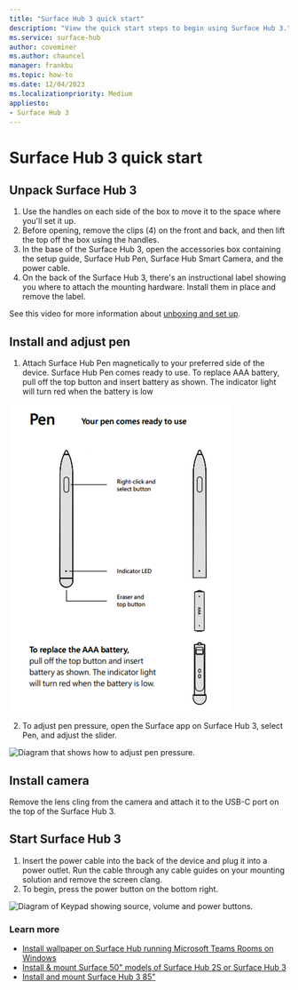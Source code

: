 ```yaml
---
title: "Surface Hub 3 quick start"
description: "View the quick start steps to begin using Surface Hub 3."
ms.service: surface-hub
author: coveminer
ms.author: chauncel
manager: frankbu
ms.topic: how-to
ms.date: 12/04/2023
ms.localizationpriority: Medium
appliesto:
- Surface Hub 3
---
```


# Surface Hub 3 quick start

## Unpack Surface Hub 3

1. Use the handles on each side of the box to move it to the space where you'll set it up.
2. Before opening, remove the clips (4) on the front and back, and then lift the top off the box using the handles.
3. In the base of the Surface Hub 3, open the accessories box containing the setup guide, Surface Hub Pen, Surface Hub Smart Camera, and the power cable.
4. On the back of the Surface Hub 3, there's an instructional label showing you where to attach the mounting hardware. Install them in place and remove the label.

See this video for more information about [unboxing and set up](https://youtu.be/fCrxdNXvru4).

## Install and adjust pen

1. Attach Surface Hub Pen magnetically to your preferred side of the device. Surface Hub Pen comes ready to use. To replace AAA battery, pull off the top button and insert battery as shown. The indicator light will turn red when the battery is low

![Diagram of Surface Hub Pen components.](images/sh2-pen.png) <br>

2. To adjust pen pressure, open the Surface app on Surface Hub 3, select Pen, and adjust the slider.

![Diagram that shows how to adjust pen pressure.](images/sh2-pen-pressure.png) <br>

## Install camera

Remove the lens cling from the camera and attach it to the USB-C port on the top of the Surface Hub 3.

## Start Surface Hub 3

1. Insert the power cable into the back of the device and plug it into a power outlet. Run the cable through any cable guides on your mounting solution and remove the screen clang.
2. To begin, press the power button on the bottom right.

![Diagram of Keypad showing source, volume and power buttons.](images/sh2-keypad.png) <br>

### Learn more

- [Install wallpaper on Surface Hub running Microsoft Teams Rooms on Windows](install-wallpaper-surface-hub.md)
- [Install & mount Surface 50" models of Surface Hub 2S or Surface Hub 3](surface-hub-install-mount.md)
- [Install and mount Surface Hub 3 85"](surface-hub-2s-85-install-mount.md)
